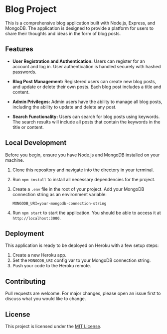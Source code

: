 # Blog Project

This is a comprehensive blog application built with Node.js, Express, and MongoDB. The application is designed to provide a platform for users to share their thoughts and ideas in the form of blog posts.

## Features

- **User Registration and Authentication:** Users can register for an account and log in. User authentication is handled securely with hashed passwords.

- **Blog Post Management:** Registered users can create new blog posts, and update or delete their own posts. Each blog post includes a title and content.

- **Admin Privileges:** Admin users have the ability to manage all blog posts, including the ability to update and delete any post.

- **Search Functionality:** Users can search for blog posts using keywords. The search results will include all posts that contain the keywords in the title or content.

## Local Development

Before you begin, ensure you have Node.js and MongoDB installed on your machine.

1. Clone this repository and navigate into the directory in your terminal.
2. Run `npm install` to install all necessary dependencies for the project.
3. Create a `.env` file in the root of your project. Add your MongoDB connection string as an environment variable:

    ```
    MONGODB_URI=your-mongodb-connection-string
    ```

4. Run `npm start` to start the application. You should be able to access it at `http://localhost:3000`.

## Deployment

This application is ready to be deployed on Heroku with a few setup steps:

1. Create a new Heroku app.
2. Set the `MONGODB_URI` config var to your MongoDB connection string.
3. Push your code to the Heroku remote.

## Contributing

Pull requests are welcome. For major changes, please open an issue first to discuss what you would like to change.

## License

This project is licensed under the [MIT License](https://choosealicense.com/licenses/mit/).
